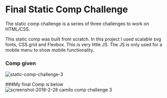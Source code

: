 # Final Static Comp Challenge

The static comp challenge is a series of three challenges to work on HTML/CSS.

This static comp was built from scratch. 
In this project I used scalable svg fonts, CSS grid and Flexbox. This is very little JS. The 
JS is only used for a mobile menu to show mobile functionality. 

### Comp given
![static-comp-challenge-3](https://user-images.githubusercontent.com/8752377/36808511-84597ede-1c82-11e8-875b-75a1694d5676.jpg)

###My final Comp is below
![screenshot-2018-2-28 camilo comp challenge 3](https://user-images.githubusercontent.com/8752377/36808619-d827bef4-1c82-11e8-90ee-9cb05b1d4e54.png)
